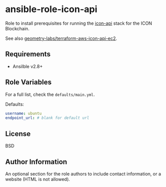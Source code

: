 ansible-role-icon-api
=====================

Role to install prerequisites for running the [icon-api](https://github.com/geometry-labs/icon-api) stack for the ICON Blockchain.

See also [geometry-labs/terraform-aws-icon-api-ec2](https://github.com/geometry-labs/terraform-aws-icon-api-ec2).

Requirements
------------

-  Ansilble v2.8+

Role Variables
--------------

For a full list, check the `defaults/main.yml`.

Defaults:

```yml
username: ubuntu
endpoint_url: # blank for default url
```

License
-------

BSD

Author Information
------------------

An optional section for the role authors to include contact information, or a
website (HTML is not allowed).
